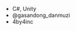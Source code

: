 - C#, Unity
- @gasandong_danmuzi
- 4by4inc


<!---
Gasandong-Danmuzi/Gasandong-Danmuzi is a ✨ special ✨ repository because its `README.md` (this file) appears on your GitHub profile.
You can click the Preview link to take a look at your changes.
--->
